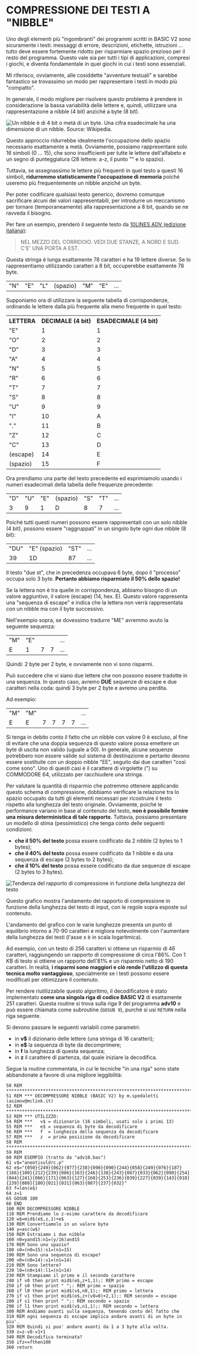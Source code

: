 ﻿# COMPRESSIONE DEI TESTI A "NIBBLE"

Uno degli elementi più "ingombranti" dei programmi scritti in BASIC V2 sono sicuramente i testi: messaggi di errore, descrizioni, etichette, istruzioni ... tutto deve essere fortemente ridotto per risparmiare spazio prezioso per il resto del programma. Questo vale sia per tutti i tipi di applicazioni, compresi i giochi, e diventa fondamentale in quei giochi in cui i testi sono essenziali.

Mi riferisco, ovviamente, alle cosiddette "avventure testuali" e sarebbe fantastico se trovassimo un modo per rappresentare i testi in modo più "compatto".

In generale, il modo migliore per risolvere questo problema è prendere in considerazione la bassa variabilità delle lettere e, quindi, utilizzare una rappresentazione a nibble (4 bit) anziché a byte (8 bit).

![Un nibble è di 4 bit o metà di un byte. Una cifra esadecimale ha una dimensione di un nibble. Source: Wikipedia.](nibble.png)

Questo approccio ridurrebbe idealmente l'occupazione dello spazio necessario esattamente a metà. Ovviamente, possiamo rappresentare solo 16 simboli (0 ... 15), che sono insufficienti per tutte le lettere dell'alfabeto e un segno di punteggiatura (28 lettere: a-z, il punto "" e lo spazio).

Tuttavia, se assegnassimo le lettere più frequenti in quel testo a questi 16 simboli, **ridurremmo statisticamente l'occupazione di memoria** poiché useremo più frequentemente un nibble anziché un byte.

Per poter codificare qualsiasi testo generico, dovremo comunque sacrificare alcuni dei valori rappresentabili, per introdurre un meccanismo per tornare (temporaneamente) alla rappresentazione a 8 bit, quando se ne ravveda il bisogno.

Per fare un esempio, prenderò il seguente testo da [10LINES ADV (edizione italiana)](https://github.com/spotlessmind1975/adv10):

> NEL MEZZO DEL CORRIDOIO. VEDI DUE STANZE, A NORD E SUD. C'E' UNA PORTA A EST.

Questa stringa è lunga esattamente 78 caratteri e ha 19 lettere diverse. Se lo rappresentiamo utilizzando caratteri a 8 bit, occuperebbe esattamente 78 byte.

<table>
    <tr>
        <td>"N"</td>
        <td>"E"</td>
        <td>"L"</td>
        <td>(spazio)</td>
        <td>"M"</td>
        <td>"E"</td>
        <td>...</td>
    </tr>
</table>

Supponiamo ora di utilizzare la seguente tabella di corrispondenze, ordinando le lettere dalla più frequente alla meno frequente in quel testo:

<table>
    <tr>
        <th>LETTERA</th>
        <th>DECIMALE (4 bit)</th>
        <th>ESADECIMALE (4 bit)</th>
    </tr>
    <tr>
        <td>"E"</td>
        <td>1</td>
        <td>1</td>
    </tr>
    <tr>
        <td>"O"</td>
        <td>2</td>
        <td>2</td>
    </tr>
    <tr>
        <td>"D"</td>
        <td>3</td>
        <td>3</td>
    </tr>
    <tr>
        <td>"A"</td>
        <td>4</td>
        <td>4</td>
    </tr>
    <tr>
        <td>"N"</td>
        <td>5</td>
        <td>5</td>
    </tr>
    <tr>
        <td>"R"</td>
        <td>6</td>
        <td>6</td>
    </tr>
    <tr>
        <td>"T"</td>
        <td>7</td>
        <td>7</td>
    </tr>
    <tr>
        <td>"S"</td>
        <td>8</td>
        <td>8</td>
    </tr>
    <tr>
        <td>"U"</td>
        <td>9</td>
        <td>9</td>
    </tr>
    <tr>
        <td>"I"</td>
        <td>10</td>
        <td>A</td>
    </tr>
    <tr>
        <td>"."</td>
        <td>11</td>
        <td>B</td>
    </tr>
    <tr>
        <td>"Z"</td>
        <td>12</td>
        <td>C</td>
    </tr>
    <tr>
        <td>"C"</td>
        <td>13</td>
        <td>D</td>
    </tr>
    <tr>
        <td>(escape)</td>
        <td>14</td>
        <td>E</td>
    </tr>
    <tr>
        <td>(spazio)</td>
        <td>15</td>
        <td>F</td>
    </tr>
</table>

Ora prendiamo una parte del testo precedente ed esprimiamolo usando i numeri esadecimali della tabella delle frequenze precedente:

<table>
    <tr>
        <td>"D"</td>
        <td>"U"</td>
        <td>"E"</td>
        <td>(spazio)</td>
        <td>"S"</td>
        <td>"T"</td>
        <td>...</td>
    </tr>
    <tr>
        <td>3</td>
        <td>9</td>
        <td>1</td>
        <td>D</td>
        <td>8</td>
        <td>7</td>
        <td>...</td>
    </tr>
</table>

Poiché tutti questi numeri possono essere rappresentati con un solo nibble (4 bit), possono essere "raggruppati" in un singolo byte ogni due nibble (8 bit):

<table>
    <tr>
        <td>"DU"</td>
        <td>"E" (spazio)</td>
        <td>"ST"</td>
        <td>...</td>
    </tr>
    <tr>
        <td>39</td>
        <td>1D</td>
        <td>87</td>
        <td>...</td>
    </tr>
</table>

Il testo "due st", che in precedenza occupava 6 byte, dopo il "processo" occupa solo 3 byte. **Pertanto abbiamo risparmiato il 50% dello spazio!**

Se la lettera non è tra quelle in corrispondenza, abbiamo bisogno di un valore aggiuntivo, il valore (escape) (14, hex. E). Questo valore rappresenta una "sequenza di escape" e indica che la lettera non verrà rappresentata con un nibble ma con il byte successivo.

Nell'esempio sopra, se dovessimo tradurre "ME" avremmo avuto la seguente sequenza:

<table>
    <tr>
        <td>"M"</td>
        <td>"E"</td>
        <td></td>
        <td></td>
        <td>...</td>
    </tr>
    <tr>
        <td>E</td>
        <td>1</td>
        <td>7</td>
        <td>7</td>
        <td>...</td>
    </tr>
</table>

Quindi: 2 byte per 2 byte, e ovviamente non vi sono risparmi.

Può succedere che vi siano due lettere che non possono essere tradotte in una sequenza. In questo caso, avremo **DUE** sequenze di escape e due caratteri nella coda: quindi 3 byte per 2 byte e avremo una perdita.

Ad esempio:

<table>
    <tr>
        <td>"M"</td>
        <td>"M"</td>
        <td></td>
        <td></td>
        <td></td>
        <td></td>
        <td>...</td>
    </tr>
    <tr>
        <td>E</td>
        <td>E</td>
        <td>7</td>
        <td>7</td>
        <td>7</td>
        <td>7</td>
        <td>...</td>
    </tr>
</table>

Si tenga in debito conto il fatto che un nibble con valore 0 è escluso, al fine di evitare che una doppia sequenza di questo valore possa emettere un byte di uscita non valido (uguale a 00). In generale, alcune sequenze potrebbero non essere valide sul sistema di destinazione e pertanto devono essere sostituite con un doppio nibble "EE", seguito dai due caratteri "così come sono". Uno di questi casi è il carattere di virgolette (") su COMMODORE 64, utilizzato per racchiudere una stringa.

Per valutare la quantità di risparmio che potremmo ottenere applicando questo schema di compressione, dobbiamo verificare la relazione tra lo spazio occupato da tutti gli elementi necessari per ricostruire il testo rispetto alla lunghezza del testo originale. Ovviamente, poiché le performance variano in base al contenuto del testo, **non è possibile fornire una misura deterministica di tale rapporto**. Tuttavia, possiamo presentare un modello di stima (pessimistico) che tenga conto delle seguenti condizioni:

 - **che il 50% del testo** possa essere codificato da 2 nibble (2 bytes to 1 bytes);
 - **che il 40% del testo** possa essere codificato da 1 nibble e da una sequenza di escape (2 bytes to 2 bytes);
 - **che il 10% del testo** possa essere codificato da due sequenze di escape (2 bytes to 3 bytes).

![Tendenza del rapporto di compressione in funzione della lunghezza del testo](compression_ratio.png)

Questo grafico mostra l'andamento del rapporto di compressione in funzione della lunghezza del testo di input, con le regole sopra esposte sul contenuto.

L'andamento del grafico con le varie lunghezze presenta un punto di equilibrio intorno a 70-90 caratteri e migliora notevolmente con l'aumentare della lunghezza dei testi (l'asse x è in scala logaritmica).

Ad esempio, con un testo di 256 caratteri si ottiene un risparmio di 46 caratteri, raggiungendo un rapporto di compressione di circa l'86%. Con 1 KB di testo si ottiene un rapporto dell'81% e un risparmio netto di 190 caratteri. In realtà, **i risparmi sono maggiori e ciò rende l'utilizzo di questa tecnica molto vantaggioso**, specialmente se i testi possono essere modificati per ottimizzare il contenuto.

Per rendere riutilizzabile questo algoritmo, il decodificatore è stato implementato **come una singola riga di codice BASIC V2** di esattamente 251 caratteri. Questa routine si trova sulla riga 9 del programma **adv10** e può essere chiamata come subroutine (<code>GOSUB 9</code>), purché si usi <code>RETURN</code> nella riga seguente.

Si devono passare le seguenti variabili come parametri:
- in **v$** il dizionario delle lettere (una stringa di 16 caratteri);
- in **e$** la sequenza di byte da decomprimere;
- in **f** la lunghezza di questa sequenza;
- in **z** il carattere di partenza, dal quale iniziare la decodifica.

Segue la routine commentata, in cui le tecniche "in una riga" sono state abbandonate a favore di una migliore leggibilità:

<pre><code>50 REM *************************************************************************
51 REM *** DECOMPRESSORE NIBBLE (BASIC V2) by m.spedaletti (asimov@mclink.it)
52 REM *************************************************************************
53 REM *** UTILIZZO:
54 REM ***   v$ = dizionario (16 simboli, usati solo i primi 13)
55 REM ***   e$ = sequenza di byte da decodificare
56 REM ***   f  = lunghezza della sequenza da decodificare
57 REM ***   z  = prima posizione da decodificare
58 REM ****************************************************************************
59 REM
60 REM ESEMPIO (tratto da "adv10.bas")
61 v$="aneotisuldrc.p"
62 e$="{050}{249}{062}{077}{238}{090}{090}{244}{058}{249}{076}{187}{166}{100}{212}{239}{086}{163}{246}{138}{243}{087}{033}{062}{090}{254}{044}{241}{066}{171}{063}{127}{168}{253}{236}{039}{227}{039}{143}{018}{239}{080}{180}{021}{031}{063}{087}{237}{032}"
63 f=len(e$)
64 z=1
65 GOSUB 100
66 END
100 REM DECOMPRESSORE NIBBLE
110 REM Prendiamo lo z-esimo carattere da decodificare
120 w$=mid$(e$,z,1)+e$
130 REM Convertiamolo in un valore byte
140 y=asc(w$)
150 REM Estraiamo i due nibble
160 n0=yand15:n1=(y/16)and15
170 REM Sono uno spazio?
180 s0=(n0=15):s1=(n1=15)
190 REM Sono una sequenza di escape?
200 v0=(n0=14):v1=(n1=14)
210 REM Sono lettere?
220 l0=(n0<14):l1=(n1<14)
230 REM Stampiamo il primo e il secondo carattere
240 if v0 then print mid$(e$,z+1,1);: REM primo = escape
250 if s0 then print " ";: REM primo = spazio
260 if l0 then print mid$(v$,n0,1);: REM primo = lettera
270 if v1 then print mid$(e$,z+(v0=0)+2,1);: REM secondo = escape
280 if s1 then print " ";: REM secondo = spazio
290 if l1 then print mid$(v$,n1,1);: REM secondo = lettera
300 REM Andiamo avanti sulla sequenza, tenendo conto del fatto che
310 REM ogni sequenza di escape implica andare avanti di un byte in piu'.
320 REM Quindi si puo' andare avanti da 1 a 3 byte alla volta.
330 z=z-v0-v1+1
340 REM Decodifica terminata?
350 ifz<=fthen100
360 return
</code>